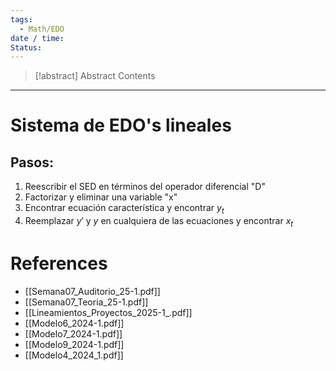 ```yaml
---
tags:
  - Math/EDO
date / time: 
Status:
---
```

> [!abstract] Abstract
> Contents

---
# Sistema de EDO's lineales
## Pasos:
1. Reescribir el SED en términos del operador diferencial "D"
2. Factorizar y eliminar una variable "x"
3. Encontrar ecuación característica y encontrar $y_{t}$
4. Reemplazar $y'$ y $y$ en cualquiera de las ecuaciones y encontrar $x_{t}$

# References

- [[Semana07_Auditorio_25-1.pdf]]
- [[Semana07_Teoria_25-1.pdf]]
- [[Lineamientos_Proyectos_2025-1_.pdf]]
- [[Modelo6_2024-1.pdf]]
- [[Modelo7_2024-1.pdf]]
- [[Modelo9_2024-1.pdf]]
- [[Modelo4_2024_1.pdf]]